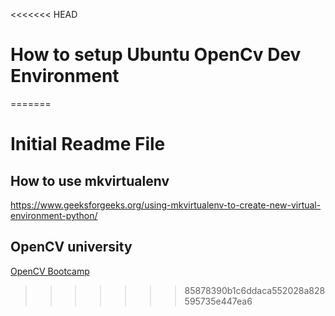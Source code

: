 <<<<<<< HEAD
# How to setup Ubuntu OpenCv Dev Environment
=======
# Initial Readme File
## How to use mkvirtualenv
https://www.geeksforgeeks.org/using-mkvirtualenv-to-create-new-virtual-environment-python/

## OpenCV university
[OpenCV Bootcamp](https://courses.opencv.org/courses/course-v1:OpenCV+Bootcamp+CV0/course/)
>>>>>>> 85878390b1c6ddaca552028a828595735e447ea6
